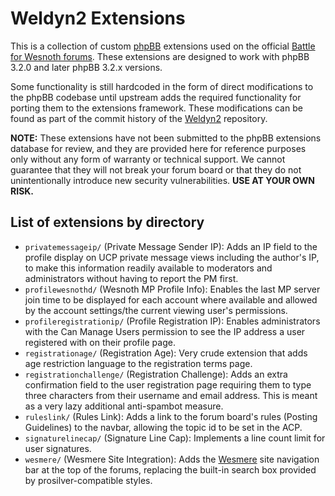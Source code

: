 Weldyn2 Extensions
==================

This is a collection of custom [phpBB][1] extensions used on the official
[Battle for Wesnoth forums][2]. These extensions are designed to work with
phpBB 3.2.0 and later phpBB 3.2.x versions.

[1]: <https://www.phpbb.com/>
[2]: <https://forums.wesnoth.org/>

Some functionality is still hardcoded in the form of direct modifications to
the phpBB codebase until upstream adds the required functionality for porting
them to the extensions framework. These modifications can be found as part of
the commit history of the [Weldyn2][3] repository.

[3]: <https://github.com/irydacea/weldyn2>

**NOTE:** These extensions have not been submitted to the phpBB extensions
database for review, and they are provided here for reference purposes only
without any form of warranty or technical support. We cannot guarantee that they
will not break your forum board or that they do not unintentionally introduce
new security vulnerabilities. **USE AT YOUR OWN RISK.**


List of extensions by directory
-------------------------------

 * `privatemessageip/` (Private Message Sender IP):
   Adds an IP field to the profile display on UCP private message views
   including the author's IP, to make this information readily available to
   moderators and administrators without having to report the PM first.
 * `profilewesnothd/` (Wesnoth MP Profile Info):
   Enables the last MP server join time to be displayed for each account where
   available and allowed by the account settings/the current viewing user's
   permissions.
 * `profileregistrationip/` (Profile Registration IP):
   Enables administrators with the Can Manage Users permission to see the IP
   address a user registered with on their profile page.
 * `registrationage/` (Registration Age):
   Very crude extension that adds age restriction language to the registration
   terms page.
 * `registrationchallenge/` (Registration Challenge):
   Adds an extra confirmation field to the user registration page requiring
   them to type three characters from their username and email address. This is
   meant as a very lazy additional anti-spambot measure.
 * `ruleslink/` (Rules Link):
   Adds a link to the forum board's rules (Posting Guidelines) to the navbar,
   allowing the topic id to be set in the ACP.
 * `signaturelinecap/` (Signature Line Cap):
   Implements a line count limit for user signatures.
 * `wesmere/` (Wesmere Site Integration):
   Adds the [Wesmere][5] site navigation bar at the top of the forums,
   replacing the built-in search box provided by prosilver-compatible styles.

[4]: https://www.phpbb.com/customise/db/extension/ban_hammer_2/
[5]: https://github.com/wesnoth/wesmere/
